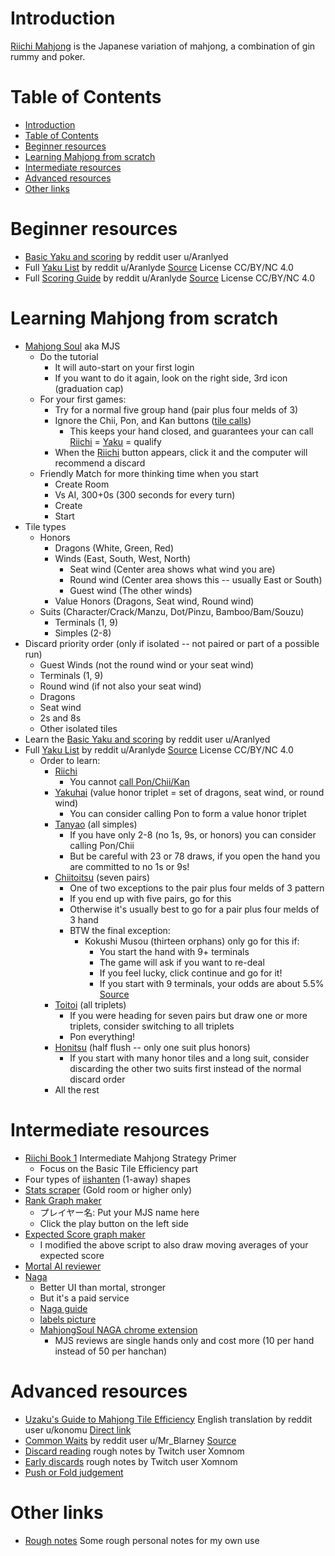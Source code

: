 # Introduction
[Riichi Mahjong](https://riichi.wiki/Main_Page) is the Japanese variation of mahjong, a combination of gin rummy and poker.

# Table of Contents
- [Introduction](#introduction)
- [Table of Contents](#table-of-contents)
- [Beginner resources](#beginner-resources)
- [Learning Mahjong from scratch](#learning-mahjong-from-scratch)
- [Intermediate resources](#intermediate-resources)
- [Advanced resources](#advanced-resources)
- [Other links](#other-links)

# Beginner resources
* [Basic Yaku and scoring](media/Riichi%20Mahjong%20simplified.pdf) by reddit user u/Aranlyed
* Full [Yaku List](media/Riichi%20Mahjong%20Yaku%20List.png) by reddit u/Aranlyde [Source](https://www.reddit.com/r/Mahjong/comments/l5b221/riichi_mahjong_cheat_sheet_1_page_pdf_or_images/) License CC/BY/NC 4.0
* Full [Scoring Guide](media/Riichi%20Mahjong%20Scoring%20Guide.png) by reddit u/Aranlyde [Source](https://www.reddit.com/r/Mahjong/comments/l5b221/riichi_mahjong_cheat_sheet_1_page_pdf_or_images/) License CC/BY/NC 4.0

# Learning Mahjong from scratch
* [Mahjong Soul](https://mahjongsoul.yo-star.com) aka MJS
  * Do the tutorial
    * It will auto-start on your first login
    * If you want to do it again, look on the right side, 3rd icon (graduation cap)
  * For your first games:
    *  Try for a normal five group hand (pair plus four melds of 3)
    *  Ignore the Chii, Pon, and Kan buttons ([tile calls](https://riichi.wiki/Naki#Tile_calls))
       *  This keeps your hand closed, and guarantees your can call [Riichi](https://riichi.wiki/Riichi) = [Yaku](https://riichi.wiki/Yaku) = qualify
    *  When the [Riichi](https://riichi.wiki/Riichi) button appears, click it and the computer will recommend a discard
  * Friendly Match for more thinking time when you start
    * Create Room
    * Vs AI, 300+0s (300 seconds for every turn)
    * Create
    * Start
* Tile types
  * Honors
    * Dragons (White, Green, Red)
    * Winds (East, South, West, North)
      * Seat wind (Center area shows what wind you are)
      * Round wind (Center area shows this -- usually East or South)
      * Guest wind (The other winds)
    * Value Honors (Dragons, Seat wind, Round wind)
  * Suits (Character/Crack/Manzu, Dot/Pinzu, Bamboo/Bam/Souzu)
    * Terminals (1, 9)
    * Simples (2-8)
* Discard priority order (only if isolated -- not paired or part of a possible run)
  * Guest Winds (not the round wind or your seat wind)
  * Terminals (1, 9)
  * Round wind (if not also your seat wind)
  * Dragons
  * Seat wind
  * 2s and 8s
  * Other isolated tiles
* Learn the [Basic Yaku and scoring](media/Riichi%20Mahjong%20simplified.pdf) by reddit user u/Aranlyed
* Full [Yaku List](media/Riichi%20Mahjong%20Yaku%20List.png) by reddit u/Aranlyde [Source](https://www.reddit.com/r/Mahjong/comments/l5b221/riichi_mahjong_cheat_sheet_1_page_pdf_or_images/) License CC/BY/NC 4.0
  * Order to learn:
    * [Riichi](https://riichi.wiki/Riichi)
      * You cannot [call Pon/Chii/Kan](https://riichi.wiki/Naki#Tile_calls)
    * [Yakuhai](https://riichi.wiki/Yakuhai) (value honor triplet = set of dragons, seat wind, or round wind)
      * You can consider calling Pon to form a value honor triplet
    * [Tanyao](https://riichi.wiki/Tanyao) (all simples) 
      * If you have only 2-8 (no 1s, 9s, or honors) you can consider calling Pon/Chii
      * But be careful with 23 or 78 draws, if you open the hand you are committed to no 1s or 9s!
    * [Chiitoitsu](https://riichi.wiki/Chiitoitsu) (seven pairs)
      * One of two exceptions to the pair plus four melds of 3 pattern
      * If you end up with five pairs, go for this
      * Otherwise it's usually best to go for a pair plus four melds of 3 hand
      * BTW the final exception:
        * Kokushi Musou (thirteen orphans) only go for this if:
          * You start the hand with 9+ terminals
          * The game will ask if you want to re-deal
          * If you feel lucky, click continue and go for it!
          * If you start with 9 terminals, your odds are about 5.5% [Source](https://osamuko.com/i-told-you-not-to-go-for-kokushi/)
    * [Toitoi](https://riichi.wiki/Toitoihou) (all triplets)
      * If you were heading for seven pairs but draw one or more triplets, consider switching to all triplets
      * Pon everything!
    * [Honitsu](https://riichi.wiki/Honiisou) (half flush -- only one suit plus honors)
      * If you start with many honor tiles and a long suit, consider discarding the other two suits first instead of the normal discard order
    * All the rest

# Intermediate resources
* [Riichi Book 1](https://dainachiba.github.io/RiichiBooks/) Intermediate Mahjong Strategy Primer
  * Focus on the Basic Tile Efficiency part
* Four types of [iishanten](https://www.youtube.com/watch?v=p6Fb5oQRjMM) (1-away) shapes
* [Stats scraper](https://amae-koromo.sapk.ch) (Gold room or higher only)
* [Rank Graph maker](https://colab.research.google.com/drive/1puwnp-_k3aHV8trHYInX9HGsBgnJ-hYY)
  * プレイヤー名: Put your MJS name here
  * Click the play button on the left side
* [Expected Score graph maker](https://colab.research.google.com/drive/1o5faMfPrMLzsPIO-ZUj7rY_sJfRblqa4?usp=sharing)
  * I modified the above script to also draw moving averages of your expected score
* [Mortal AI reviewer](https://mjai.ekyu.moe)
* [Naga](https://naga.dmv.nico/naga_report/top/)
  * Better UI than mortal, stronger
  * But it's a paid service
  * [Naga guide](https://pathofhouou.blogspot.com/2021/08/training-tool-naga-replay-review.html)
  * [labels picture](https://1.bp.blogspot.com/-Q667x0aUrCg/YR6q9Xq2UII/AAAAAAAAA50/ygF8x7LuN7QOE7QbCBcNND2NtqFoPhUCgCLcBGAsYHQ/s1018/naga.png)
  * [MahjongSoul NAGA chrome extension](https://chrome.google.com/webstore/detail/mahjongsoul-review-suppor/kdmfnkdgpialmejpgflfllkjakolamcc)
    * MJS reviews are single hands only and cost more (10 per hand instead of 50 per hanchan)

# Advanced resources
* [Uzaku's Guide to Mahjong Tile Efficiency](https://www.reddit.com/r/Mahjong/comments/tv950t/uzakus_guide_to_mahjong_tile_efficiency_english) English translation by reddit user u/konomu [Direct link](https://drive.google.com/file/d/1ApHp2Dm-3dkEQTEAnmfTsk8J6OaH8d4G/view?usp=sharing)
* [Common Waits](media/Common_Waits.png) by reddit user u/Mr_Blarney [Source](https://cdn.discordapp.com/attachments/560284657229234196/1059251851033313350/Common_Waits.png)    
* [Discard reading](https://rentry.co/8gmub) rough notes by Twitch user Xomnom
* [Early discards](https://rentry.co/shha7) rough notes by Twitch user Xomnom
* [Push or Fold judgement](https://youtu.be/XvCAmf4KCBk?t=377)

# Other links
* [Rough notes](rough_notes.md) Some rough personal notes for my own use